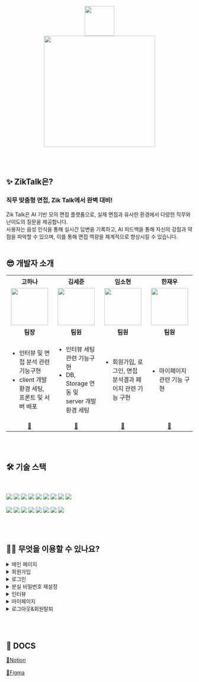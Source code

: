 <div align="center">	
	<img src="https://github.com/user-attachments/assets/ff524be1-f864-4273-b5ba-7d5ffeddf5f7" style="width:80px; height:auto;"/> <br/>
	<img src="https://github.com/user-attachments/assets/7fcb892d-e857-4de9-aedd-5e5060e406df" style="width:300px; height:auto;"/>
</div>

<br></br>
## ✨ ZikTalk은?
### 직무 맞춤형 면접, Zik Talk에서 완벽 대비!
Zik Talk은 AI 기반 모의 면접 플랫폼으로, 실제 면접과 유사한 환경에서 다양한 직무와 난이도의 질문을 제공합니다. <br/> 사용자는 음성 인식을 통해 실시간 답변을 기록하고, AI 피드백을 통해 자신의 강점과 약점을 파악할 수 있으며, 이를 통해 면접 역량을 체계적으로 향상시킬 수 있습니다.
<br></br>

 
## 😎 개발자 소개
<table>
  <tr>
    <th width="250">고하나</th>
    <th width="250">김세준</th>
    <th width="250">임소현</th>
    <th width="250">한재우</th>
  </tr>
  <tr align="center">
    <td><img src="https://avatars.githubusercontent.com/u/75575781?v=4" width="100" height="100"></td>
    <td><img src="https://avatars.githubusercontent.com/u/29853721?v=4" width="100" height="100"></td>
    <td><img src="https://avatars.githubusercontent.com/u/202387121?v=4" width="100" height="100"></td>
    <td><img src="https://avatars.githubusercontent.com/u/44960019?v=4" width="100" height="100"></td>
  </tr>
  <tr align="center">
    <td><strong>팀장</strong></td>
    <td><strong>팀원</strong></td>
    <td><strong>팀원</strong></td>
    <td><strong>팀원</strong></td>
  </tr>
  <tr>
    <td align="left">
      <ul>
        <li>인터뷰 및 면접 분석 관련 기능구현</li>
        <li>client 개발환경 세팅, 프론트 및 서버 배포</li>
      </ul>
    </td>
    <td align="left">
      <ul>
        <li>인터뷰 세팅 관련 기능구현</li>
        <li>DB, Storage 연동 및 server 개발환경 세팅</li>
      </ul>
    </td>
    <td align="left">
      <ul>
        <li>회원가입, 로그인, 면접 분석결과 페이지 관련 기능 구현</li>
      </ul>
    </td>
    <td align="left">
      <ul>
        <li>마이페이지 관련 기능 구현</li>
      </ul>
    </td>
  </tr>
  <tr align="center">
    <td><a href="https://github.com/ko9612">🔗</a></td>
    <td><a href="https://github.com/ksj686">🔗</a></td>
    <td><a href="https://github.com/lsohyuniil">🔗</a></td>
    <td><a href="https://github.com/hanjay3757">🔗</a></td>
  </tr>
</table>


<br></br>


## 🛠 기술 스택
<br></br>
<img src="https://img.shields.io/badge/Vite-FD9400?style=flat&logo=Vite&logoColor=white" />
<img src="https://img.shields.io/badge/ReactJS-61DAFB?style=flat&logo=React&logoColor=white" />
<img src="https://img.shields.io/badge/JavaScript-F7DF1E?style=flat&logo=JavaScript&logoColor=black" />
<img src="https://img.shields.io/badge/TailwindCSS-38BDF8?style=flat&logo=TailwindCSS&logoColor=white" />
<img src="https://img.shields.io/badge/OpenAI-412991?style=flat&logo=OpenAI&logoColor=white" />
<img src="https://img.shields.io/badge/React Speech Recognition-gray?style=flat&logo=none&logoColor=white" />
<img src="https://img.shields.io/badge/Zustand-755BFF?style=flat&logo=Zustand&logoColor=white" />
<img src="https://img.shields.io/badge/Axios-5A29E4?style=flat&logo=Axios&logoColor=white" />
<img src="https://img.shields.io/badge/Vercel-000000?style=flat&logo=Vercel&logoColor=white" />
<br></br>
<img src="https://img.shields.io/badge/NodeJS-43853D?style=flat&logo=Node.js&logoColor=white" />
<img src="https://img.shields.io/badge/ExpressJS-333333?style=flat&logo=Express&logoColor=white" />
<img src="https://img.shields.io/badge/JSON Web Token-FFCC00?style=flat&logo=JSON%20web%20tokens&logoColor=black" />
<img src="https://img.shields.io/badge/PostgreSQL-336791?style=flat&logo=PostgreSQL&logoColor=white" />
<img src="https://img.shields.io/badge/Prisma-2D3748?style=flat&logo=Prisma&logoColor=white" />
<img src="https://img.shields.io/badge/Docker-2496ED?style=flat&logo=Docker&logoColor=white" />
<img src="https://img.shields.io/badge/Supabase-3ECF8E?style=flat&logo=Supabase&logoColor=white" />
<img src="https://img.shields.io/badge/Render-0466C8?style=flat&logo=Render&logoColor=white" />

<br></br>



## 🙋‍♂️ 무엇을 이용할 수 있나요?

<details>
<summary>메인 페이지</summary>
<div markdown="1">
	<h4>메인 페이지 구성</h4>
	<img src="https://github.com/user-attachments/assets/01ed826f-a7e0-4ca2-8e87-2a92c9ca609b" />
	<br></br>
	<h4>반응형 웹 구현</h4>
	<img src="https://github.com/user-attachments/assets/95762d1b-d124-4da0-b47c-d17885c4942f" />
	<br></br>
</div>
</details>

<details>
<summary>회원가입</summary>
<div markdown="1">
	<h4>이메일 인증을 거친 회원가입</h4>
	<img src="" />
	<br></br>
</div>
</details>

<details>
<summary>로그인</summary>
<div markdown="1">
	<h4>일반 로그인</h4>
	<img src="" />
	<br></br>
	<h4>소셜 로그인</h4>
	<img src="" />
	<br></br>
</div>
</details>

<details>
<summary>분실 비밀번호 재설정</summary>
<div markdown="1">
	<br></br>
	<img src="" />
	<br></br>
</div>
</details>

<details>
<summary>인터뷰</summary>
<div markdown="1">
	<h4>인터뷰 세팅</h4>
	<img src="" />
	<br></br>
	<h4>인터뷰</h4>
	<img src="" />
	<br></br>
	<h4>분석 결과 페이지</h4>
	<img src="" />
	<img src="" />
	<br></br>
</div>
</details>

<details>
<summary>마이페이지</summary>
<div markdown="1">
	<h4>분석 결과 리스트</h4>
	<img src="" />
	<br></br>
    <h4>질문 북마크 리스트</h4>
	<img src="" />
	<br></br>
    <h4>내 정보 관리</h4>
	<img src="" />
	<br></br>
</div>
</details>

<details>
<summary>로그아웃&회원탈퇴</summary>
<div markdown="1">
	<h4>로그아웃</h4>
	<img src="" />
	<br></br>
	<h4>회원탈퇴</h4>
	<img src="" />
	<br></br>
</div>
</details>

<br></br>

## 📜 DOCS
[🔗Notion](https://soapy-krill-b24.notion.site/ZikTalk-1df538d675578034ba5dc360cbb6526f?pvs=74)
<br></br>
[🔗Figma](https://www.figma.com/proto/geFFLZ135uEt3JPabxgpRV/ZikTalk?node-id=0-1&t=uD7ttdU3OUqlACn8-1)
<br></br>
